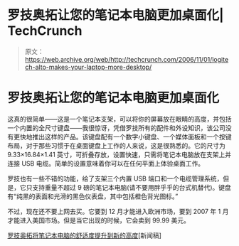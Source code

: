 # 罗技奥拓让您的笔记本电脑更加桌面化| TechCrunch

> 原文：<https://web.archive.org/web/http://techcrunch.com/2006/11/01/logitech-alto-makes-your-laptop-more-desktop/>

# 罗技奥拓让您的笔记本电脑更加桌面化

这真的很简单——这是一个笔记本支架，可以将你的屏幕放在眼睛的高度，并包括一个内置的全尺寸键盘——我很惊讶，凭借罗技所有的配件和外设知识，该公司没有更快地推出这样的产品。该键盘配有一个数字小键盘、一个媒体面板和一个按键布局，对于那些习惯于在桌面键盘上工作的人来说，这是很熟悉的。它的尺寸为 9.33×16.84×1.41 英寸，可折叠存放，设置快速，只需将笔记本电脑放在支架上并连接 USB 电缆。简单的设置意味着你可以在任何平面上体验桌面工作。

罗技也有一些不错的功能，给了支架三个内置 USB 端口和一个电缆管理系统，但是，它只支持重量不超过 9 磅的笔记本电脑(请不要用胖乎乎的台式机替代)。键盘有“纯黑的表面和光滑的黑色仪表盘，其中包括橙色背光图标。”

不过，现在还不要上网去买。它要到 12 月才能进入欧洲市场，要到 2007 年 1 月才能进入美国市场。但是当它出现的时候，它会卖到 99.99 美元。

[罗技奥拓将笔记本电脑的舒适度提升到新的高度](https://web.archive.org/web/20130627204434/http://www.logitech.com/index.cfm/news/US/EN,contentid=12970,crid=34)[新闻稿]